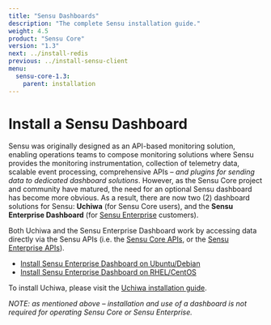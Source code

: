 ```yaml
---
title: "Sensu Dashboards"
description: "The complete Sensu installation guide."
weight: 4.5
product: "Sensu Core"
version: "1.3"
next: ../install-redis
previous: ../install-sensu-client
menu:
  sensu-core-1.3:
    parent: installation
---
```


# Install a Sensu Dashboard

Sensu was originally designed as an API-based monitoring solution, enabling
operations teams to compose monitoring solutions where Sensu provides the
monitoring instrumentation, collection of telemetry data, scalable event
processing, comprehensive APIs &ndash; _and plugins for sending data to
dedicated dashboard solutions_. However, as the Sensu Core project and community
have matured, the need for an optional Sensu dashboard has become more obvious.
As a result, there are now two (2) dashboard solutions for Sensu: **Uchiwa**
(for Sensu Core users), and the **Sensu Enterprise Dashboard** (for [Sensu
Enterprise][sensu-enterprise] customers).

Both Uchiwa and the Sensu Enterprise Dashboard work by accessing data directly
via the Sensu APIs (i.e. the [Sensu Core APIs][core-api], or the [Sensu
Enterprise APIs][enterprise-api]).

- [Install Sensu Enterprise Dashboard on Ubuntu/Debian](../../platforms/sensu-on-ubuntu-debian/#sensu-enterprise)
- [Install Sensu Enterprise Dashboard on RHEL/CentOS](../../platforms/sensu-on-rhel-centos/#sensu-enterprise)

To install Uchiwa, please visit the [Uchiwa installation guide][uchiwa-install].

_NOTE: as mentioned above &ndash; installation and use of a dashboard is not
required for operating Sensu Core or Sensu Enterprise._

[sensu-enterprise]:       https://sensuapp.org/enterprise
[core-api]:               ../../api/overview
[enterprise-api]:         /sensu-enterprise/latest/api/
[uchiwa-install]:         /uchiwa/latest/getting-started/installation
